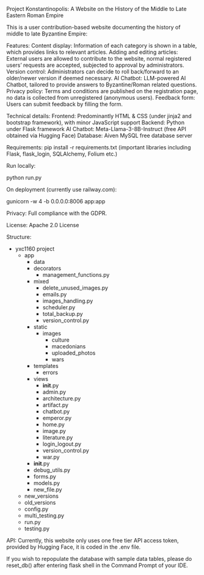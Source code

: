 Project Konstantinopolis: A Website on the History of the Middle to Late Eastern Roman Empire

This is a user contribution-based website documenting the history of middle to late Byzantine Empire:


Features: 
Content display: Information of each category is shown in a table, which provides links to relevant articles.
Adding and editing articles: External users are allowed to contribute to the website, normal registered users’ requests are accepted, subjected to approval by administrators. 
Version control: Administrators can decide to roll back/forward to an older/newer version if deemed necessary.
AI Chatbot: LLM-powered AI Chatbot, tailored to provide answers to Byzantine/Roman related questions. 
Privacy policy: Terms and conditions are published on the registration page, no data is collected from unregistered (anonymous users).
Feedback form: Users can submit feedback by filling the form. 


Technical details:
Frontend: Predominantly HTML & CSS (under jinja2 and bootstrap framework), with minor JavaScript support
Backend: Python under Flask framework
AI Chatbot: Meta-Llama-3-8B-Instruct (free API obtained via Hugging Face)
Database: Aiven MySQL free database server

Requirements:
pip install -r requirements.txt
(important libraries including Flask, flask_login, SQLAlchemy, Folium etc.)


Run locally:


python run.py


On deployment (currently use railway.com):


gunicorn -w 4 -b 0.0.0.0:8006 app:app

Privacy: Full compliance with the GDPR.


License:
Apache 2.0 License

Structure:
+ yxc1160 project
    + app
        + data
        + decorators
            - management_functions.py
        + mixed
            - delete_unused_images.py
            - emails.py
            - images_handling.py
            - scheduler.py
            - total_backup.py
            - version_control.py
        + static
            + images
                + culture
                + macedonians
                + uploaded_photos
                + wars
        + templates
            + errors
        + views
            - __init__.py
            - admin.py
            - architecture.py
            - artifact.py
            - chatbot.py
            - emperor.py
            - home.py
            - image.py
            - literature.py
            - login_logout.py
            - version_control.py
            - war.py
        - __init__.py
        - debug_utils.py
        - forms.py
        - models.py
        - new_file.py
    + new_versions
    + old_versions
    - config.py
    - multi_testing.py
    - run.py
    - testing.py

API: Currently, this website only uses one free tier API access token, provided by Hugging Face, it is coded in the .env file.

If you wish to repopulate the database with sample data tables, please do reset_db() after entering flask shell in the Command Prompt of your IDE.  






